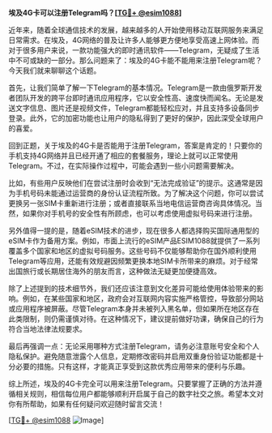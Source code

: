**埃及4G卡可以注册Telegram吗？[[TG💪+ @esim1088](https://t.me/s/esim1088)]**

近年来，随着全球通信技术的发展，越来越多的人开始使用移动互联网服务来满足日常需求。在埃及，4G网络的普及让许多人能够更方便地享受高速上网体验。而对于很多用户来说，一款功能强大的即时通讯软件——Telegram，无疑成了生活中不可或缺的一部分。那么问题来了：埃及的4G卡能不能用来注册Telegram呢？今天我们就来聊聊这个话题。

首先，让我们简单了解一下Telegram的基本情况。Telegram是一款由俄罗斯开发者团队开发的跨平台即时通讯应用程序，它以安全性高、速度快而闻名。无论是发送文字信息、图片还是视频文件，Telegram都能轻松应对，并且支持多设备同步登录。此外，它的加密功能也让用户的隐私得到了更好的保护，因此深受全球用户的喜爱。

回到正题，关于埃及的4G卡是否能用于注册Telegram，答案是肯定的！只要你的手机支持4G网络并且已经开通了相应的套餐服务，理论上就可以正常使用Telegram。不过，在实际操作过程中，可能会遇到一些小问题需要解决。

比如，有些用户反映他们在尝试注册时会收到“无法完成验证”的提示。这通常是因为手机号码未能通过运营商的身份认证流程所致。为了解决这个问题，你可以尝试更换另一张SIM卡重新进行注册；或者直接联系当地电信运营商咨询具体情况。当然，如果你对手机号的安全性有所顾虑，也可以考虑使用虚拟号码来进行注册。

另外值得一提的是，随着eSIM技术的进步，现在很多人都选择购买国际通用型的eSIM卡作为备用方案。例如，市面上流行的eSIM产品ESIM1088就提供了一系列覆盖多个国家和地区的虚拟号码服务。这些号码不仅能够帮助你在国外顺利使用Telegram等应用，还能有效规避因频繁更换本地SIM卡所带来的麻烦。对于经常出国旅行或长期居住海外的朋友而言，这种做法无疑更加便捷高效。

除了上述提到的技术细节外，我们还应该注意到文化差异可能给使用体验带来的影响。例如，在某些国家和地区，政府会对互联网内容实施严格管控，导致部分网站或应用程序被屏蔽。尽管Telegram本身并未被列入黑名单，但如果所在地区存在此类限制，则仍需谨慎对待。在这种情况下，建议提前做好功课，确保自己的行为符合当地法律法规要求。

最后再强调一点：无论采用哪种方式注册Telegram，请务必注意账号安全和个人隐私保护。避免随意泄露个人信息，定期修改密码并启用双重身份验证功能都是十分必要的措施。只有这样，才能真正享受到这款优秀应用带来的便利与乐趣。

综上所述，埃及的4G卡完全可以用来注册Telegram。只要掌握了正确的方法并遵循相关规则，相信每位用户都能够顺利开启属于自己的数字社交之旅。希望本文对你有所帮助，如果有任何疑问欢迎随时留言交流！

[[TG💪+ @esim1088](https://t.me/s/esim1088) ![Image](https://i.postimg.cc/4NQfJmqS/Snipaste-2025-05-13-00-14-12.png)]